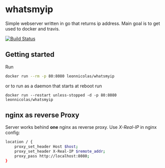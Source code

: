 # whatsmyip
Simple webserver written in go that returns ip address. Main goal is to get used to docker and travis.

[![Build Status](https://travis-ci.com/leonnicolas/whatsmyip.svg?branch=master)](https://travis-ci.com/leonnicolas/whatsmyip)

## Getting started
Run 
```bash
docker run --rm -p 80:8080 leonnicolas/whatsmyip
```
or to run as a daemon that starts at reboot run 
```
docker run --restart unless-stopped -d -p 80:8080 leonnicolas/whatsmyip
```
## nginx as reverse Proxy
Server works behind __one__ nginx as reverse proxy. Use _X-Real-IP_ in nginx config:
```bash
location / {
	proxy_set_header Host $host;
	proxy_set_header X-Real-IP $remote_addr;
	proxy_pass http://localhost:8080;
}
